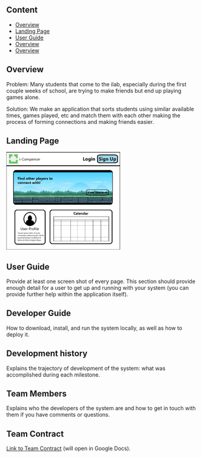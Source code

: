 <!--

# iCompanion

## Table of contents

## Team Members

## Overview

## User Guide

### Landing Page

### Sign in and sign up

### Home page

-->
## Content
- [Overview](#Overview)
- [Landing Page](#LandingPage)
- [User Guide](#UserGuide)
- [Overview](#Overview)
- [Overview](#Overview)

## Overview

Problem: Many students that come to the ilab, especially during the first couple weeks of school, are trying to make friends but end up playing games alone. 

Solution: We make an application that sorts students using similar available times, games played, etc and match them with each other making the process of forming connections and making friends easier.

## Landing Page

<img src="images/i-Companion-Landing-Page.png" alt="landing page mockup" width="300">


## User Guide

Provide at least one screen shot of every page. This section should provide enough detail for a user to get up and running with your system (you can provide further help within the application itself).

## Developer Guide

How to download, install, and run the system locally, as well as how to deploy it.

## Development history

Explains the trajectory of development of the system: what was accomplished during each milestone.

## Team Members

Explains who the developers of the system are and how to get in touch with them if you have comments or questions.

## Team Contract

[Link to Team Contract](https://docs.google.com/document/d/1fk9-8-RfUI3wKC04T7Q8dusIydw-vxO_euXqXWyy_ng/edit?usp=sharing) (will open in Google Docs).



